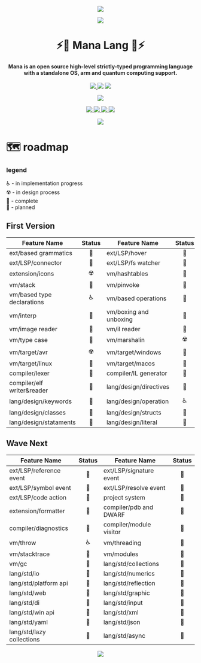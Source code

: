 <!-- warning -->
<p align="center">
  <a href="#">
    <img src="https://user-images.githubusercontent.com/13326808/118900923-c3c9c280-b91a-11eb-94f3-691feb53e0f4.png">
  </a>
</p>

<!-- Logo -->
<p align="center">
  <a href="#">
    <img src="https://user-images.githubusercontent.com/13326808/118315186-dba9dc80-b4fd-11eb-8d2f-32e8313ba6a7.png">
  </a>
</p>

<!-- Name -->
<h1 align="center">
 ⚡️🔮 Mana Lang 🔮⚡️
</h1>
<!-- desc -->
<h4 align="center">
  Mana is an open source high-level strictly-typed programming language with a standalone OS, arm and quantum computing support.
</h4>

<!-- classic badges -->
<p align="center">
  <a href="#">
    <img src="http://img.shields.io/:license-MIT-blue.svg">
  </a>
<a href="https://app.fossa.com/projects/git%2Bgithub.com%2F0xF6%2Fmana_lang?ref=badge_small" alt="FOSSA Status"><img src="https://app.fossa.com/api/projects/git%2Bgithub.com%2F0xF6%2Fmana_lang.svg?type=small"/></a>
  <a href="https://github.com/0xF6/wave_lang/releases">
    <img src="https://img.shields.io/github/release/0xF6/mana_lang.svg?logo=github&style=flat">
  </a>
</p>

<!-- popup badges -->
<p align="center">
  <a href="https://t.me/ivysola">
    <img src="https://img.shields.io/badge/Ask%20Me-Anything-1f425f.svg?style=popout-square&logo=telegram">
  </a>
</p>

<!-- big badges -->
<p align="center">
  <a href="#">
    <img src="https://forthebadge.com/images/badges/0-percent-optimized.svg">
    <img src="https://forthebadge.com/images/badges/ctrl-c-ctrl-v.svg">
    <img src="https://forthebadge.com/images/badges/kinda-sfw.svg">
    <img src="https://forthebadge.com/images/badges/powered-by-black-magic.svg">
  </a>
</p>
<p align="center">
  <a href="#">
    <img src="https://forthebadge.com/images/badges/works-on-my-machine.svg">
  </a>
</p>


# 🗺 roadmap

### legend
♿️ - in implementation progress   
☢️ - in design process    
💚 - complete   
🚬 - planned


## First Version
|         Feature Name       | Status  |         Feature Name       | Status  |
|----------------------------|:-------:|----------------------------|:-------:|
| ext/based grammatics       |    💚   | ext/LSP/hover              |    🚬   |
| ext/LSP/connector          |    💚   | ext/LSP/fs watcher         |    💚   |
| extension/icons            |    ☢️   | vm/hashtables              |    💚   |
| vm/stack                   |    💚   | vm/pinvoke                 |    💚   |
| vm/based type declarations |    ♿️   | vm/based operations        |    💚   |
| vm/interp                  |    💚   | vm/boxing and unboxing     |    💚   |
| vm/image reader            |    💚   | vm/il reader               |    💚   |
| vm/type case               |    💚   | vm/marshalin               |    ☢️   |
| vm/target/avr              |    ☢️   | vm/target/windows          |    💚   |
| vm/target/linux            |    🚬   | vm/target/macos            |    🚬   |
| compiler/lexer             |    💚   | compiler/IL generator      |    💚   |
| compiler/elf writer&reader |    💚   | lang/design/directives     |    💚   |
| lang/design/keywords       |    💚   | lang/design/operation      |    ♿️   |
| lang/design/classes        |    💚   | lang/design/structs        |    💚   |
| lang/design/stataments     |    💚   | lang/design/literal        |    💚   |



## Wave Next

|         Feature Name       | Status  |         Feature Name       | Status  |
|----------------------------|:-------:|----------------------------|:-------:|
| ext/LSP/reference event    |    🚬   | ext/LSP/signature event    |    🚬   |
| ext/LSP/symbol event       |    🚬   | ext/LSP/resolve event      |    🚬   |
| ext/LSP/code action        |    🚬   | project system             |    💚   |
| extension/formatter        |    🚬   | compiler/pdb and DWARF     |    🚬   |
| compiler/diagnostics       |    🚬   | compiler/module visitor    |    💚   |
| vm/throw                   |    ♿️   | vm/threading               |    🚬   |
| vm/stacktrace              |    💚   | vm/modules                 |    💚   |
| vm/gc                      |    🚬   | lang/std/collections       |    🚬   |
| lang/std/io                |    🚬   | lang/std/numerics          |    🚬   |
| lang/std/platform api      |    🚬   | lang/std/reflection        |    🚬   |
| lang/std/web               |    🚬   | lang/std/graphic           |    🚬   |
| lang/std/di                |    🚬   | lang/std/input             |    🚬   |
| lang/std/win api           |    🚬   | lang/std/xml               |    🚬   |
| lang/std/yaml              |    🚬   | lang/std/json              |    🚬   |
| lang/std/lazy collections  |    🚬   | lang/std/async             |    🚬   |



<p align="center">
   <a href="https://ko-fi.com/P5P7YFY5">
    <img src="https://www.ko-fi.com/img/githubbutton_sm.svg">
  </a>
</p>

